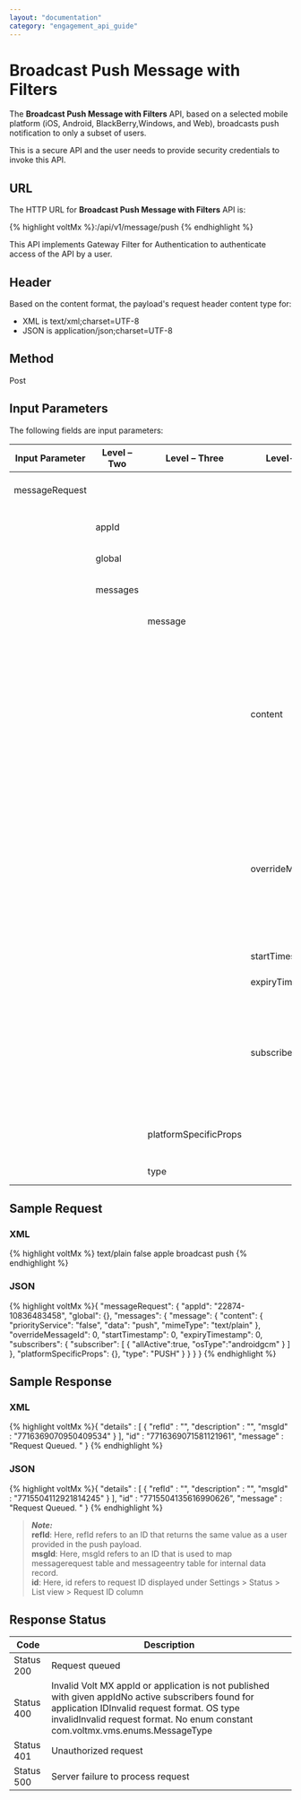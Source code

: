 ```yaml
---
layout: "documentation"
category: "engagement_api_guide"
---
```


# Broadcast Push Message with Filters

The **Broadcast Push Message with Filters** API, based on a selected mobile platform (iOS, Android, BlackBerry,Windows, and Web), broadcasts push notification to only a subset of users.

This is a secure API and the user needs to provide security credentials to invoke this API.

## URL

The HTTP URL for **Broadcast Push Message with Filters** API is:

{% highlight voltMx %}<host>:<port>/api/v1/message/push
{% endhighlight %}

This API implements Gateway Filter for Authentication to authenticate access of the API by a user.

## Header

Based on the content format, the payload's request header content type for:

- XML is text/xml;charset=UTF-8
- JSON is application/json;charset=UTF-8

## Method

Post

## Input Parameters

The following fields are input parameters:

| Input Parameter | Level – Two | Level – Three         | Level- Four       | Required                              | Description                                                                                                                                                                                 |
| --------------- | ----------- | --------------------- | ----------------- | ------------------------------------- | ------------------------------------------------------------------------------------------------------------------------------------------------------------------------------------------- |
| messageRequest  |             |                       |                   |                                       | An array of messageRequest objects                                                                                                                                                          |
|                 | appId       |                       |                   | Yes                                   | Unique ID assigned to an app                                                                                                                                                                |
|                 | global      |                       |                   | Optional                              | .An array of global objects                                                                                                                                                                 |
|                 | messages    |                       |                   |                                       | An array of messages objects                                                                                                                                                                |
|                 |             | message               |                   |                                       | An array of message objects                                                                                                                                                                 |
|                 |             |                       | content           | Optional                              | An array of content objectscontent- priorityService (boolean value - Optional)- data (push message -Optional)- mimeType (label for a data so system can know it like,text/plain - Optional) |
|                 |             |                       | overrideMessageId | Optional                              | If you wish to change the push message and yet the message is not sent, then you need to pass the old message ID in sample request to update the existing push message to be sent           |
|                 |             |                       | startTimestamp    | Optional                              | Time relative to a starting point                                                                                                                                                           |
|                 |             |                       | expiryTimestamp   | Optional                              | Time relative to an ending point                                                                                                                                                            |
|                 |             |                       | subscribers       | osType (Required)allActive (Required) | An array of subscribers objects- allActive (boolean value)- osType (Apple, Anroid, Windows, BlackBerry, and Web)                                                                            |
|                 |             | platformSpecificProps |                   | Optional                              | An array of platform specific properties. For more details, [see](Push_Message_APIs.html#platformspecificprops-input-parameters)                                                            |
|                 |             | type                  |                   | Required                              | Type of channel, such as push                                                                                                                                                               |

## Sample Request

### XML

{% highlight voltMx %}<?xml version="1.0" encoding="UTF-8"?>
<messageRequest appId="BulkPushApp_132012">
<global>
<subscribers />
<platformSpecificProps />
</global>
<messages>
<message expiryTimestamp="0" overrideMessageId="0" refId="" startTimestamp="0" type="PUSH">
<subscribers>
<subscriber allActive="true" osType="iphone" />
</subscribers>
<content>
<mimeType>text/plain</mimeType>
<priorityService>false</priorityService>
<data>apple broadcast push</data>
</content>
</message>
</messages>
</messageRequest>
{% endhighlight %}

### JSON

{% highlight voltMx %}{
"messageRequest": {
"appId": "22874-10836483458",
"global": {},
"messages": {
"message": {
"content": {
"priorityService": "false",
"data": "push",
"mimeType": "text/plain"
},
"overrideMessageId": 0,
"startTimestamp": 0,
"expiryTimestamp": 0,
"subscribers": {
"subscriber": [
{
"allActive":true,
"osType":"androidgcm"
}
]
},
"platformSpecificProps": {},
"type": "PUSH"
}
}
}
}
{% endhighlight %}

## Sample Response

### XML

{% highlight voltMx %}{
"details" : [ {
"refId" : "",
"description" : "",
"msgId" : "7716369070950409534"
} ],
"id" : "7716369071581121961",
"message" : "Request Queued. "
}
{% endhighlight %}

### JSON

{% highlight voltMx %}{
"details" : [ {
"refId" : "",
"description" : "",
"msgId" : "7715504112921814245"
} ],
"id" : "7715504135616990626",
"message" : "Request Queued. "
}
{% endhighlight %}

> **_Note:_**  
> **refId**: Here, refId refers to an ID that returns the same value as a user provided in the push payload.  
> **msgId**: Here, msgId refers to an ID that is used to map messagerequest table and messageentry table for internal data record.  
> **id**: Here, id refers to request ID displayed under Settings > Status > List view > Request ID column

## Response Status

| Code       | Description                                                                                                                                                                                                                          |
| ---------- | ------------------------------------------------------------------------------------------------------------------------------------------------------------------------------------------------------------------------------------ |
| Status 200 | Request queued                                                                                                                                                                                                                       |
| Status 400 | Invalid Volt MX appId or application is not published with given appIdNo active subscribers found for application IDInvalid request format. OS type invalidInvalid request format. No enum constant com.voltmx.vms.enums.MessageType |
| Status 401 | Unauthorized request                                                                                                                                                                                                                 |
| Status 500 | Server failure to process request                                                                                                                                                                                                    |
